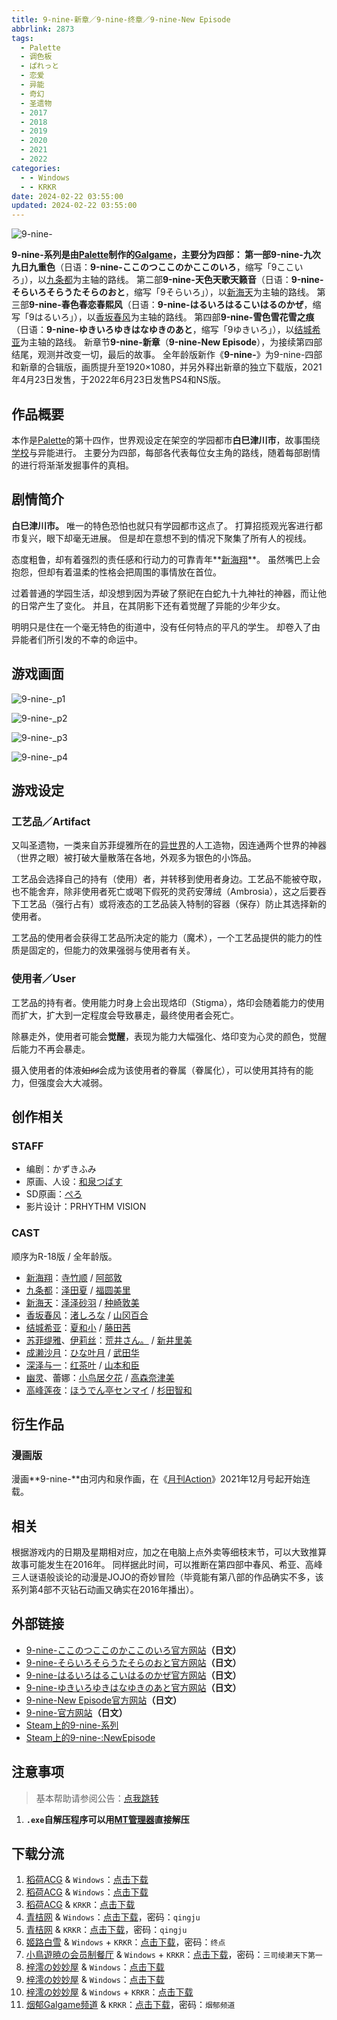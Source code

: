 ```yaml
---
title: 9-nine-新章／9-nine-终章／9-nine-New Episode
abbrlink: 2873
tags:
  - Palette
  - 调色板
  - ぱれっと
  - 恋爱
  - 异能
  - 奇幻
  - 圣遗物
  - 2017
  - 2018
  - 2019
  - 2020
  - 2021
  - 2022
categories:
  - - Windows
  - - KRKR
date: 2024-02-22 03:55:00
updated: 2024-02-22 03:55:00
---
```


![9-nine-](https://unpkg.com/galgame/img/9-nine-.webp)

**9-nine-**系列是由[Palette](https://zh.moegirl.org.cn/Palette(游戏公司))制作的[Galgame](https://zh.moegirl.org.cn/Galgame)，主要分为四部：
第一部**9-nine-九次九日九重色**（日语：**9-nine-ここのつここのかここのいろ**，缩写「9ここいろ」），以[九条都](https://zh.moegirl.org.cn/九条都)为主轴的路线。
第二部**9-nine-天色天歌天籁音**（日语：**9-nine-そらいろそらうたそらのおと**，缩写「9そらいろ」），以[新海天](https://zh.moegirl.org.cn/新海天)为主轴的路线。
第三部**9-nine-春色春恋春熙风**（日语：**9-nine-はるいろはるこいはるのかぜ**，缩写「9はるいろ」），以[香坂春风](https://zh.moegirl.org.cn/香坂春风)为主轴的路线。
第四部**9-nine-雪色雪花雪之痕**（日语：**9-nine-ゆきいろゆきはなゆきのあと**，缩写「9ゆきいろ」），以[结城希亚](https://zh.moegirl.org.cn/结城希亚)为主轴的路线。
新章节**9-nine-新章**（**9-nine-New Episode**），为接续第四部结尾，观测并改变一切，最后的故事。
全年龄版新作《**9-nine-**》为9-nine-四部和新章的合辑版，画质提升至1920×1080，并另外释出新章的独立下载版，2021年4月23日发售，于2022年6月23日发售PS4和NS版。

<!-- more -->

## 作品概要

本作是[Palette](https://zh.moegirl.org.cn/Palette(游戏公司))的第十四作，世界观设定在架空的学园都市**白巳津川市**，故事围绕[学校](https://zh.moegirl.org.cn/学校)与异能进行。
主要分为四部，每部各代表每位女主角的路线，随着每部剧情的进行将渐渐发掘事件的真相。

## 剧情简介

**白巳津川市。**
唯一的特色恐怕也就只有学园都市这点了。
打算招揽观光客进行都市复兴，眼下却毫无进展。
但是却在意想不到的情况下聚集了所有人的视线。

态度粗鲁，却有着强烈的责任感和行动力的可靠青年**[新海翔](https://zh.moegirl.org.cn/新海翔)**。
虽然嘴巴上会抱怨，但却有着温柔的性格会把周围的事情放在首位。

过着普通的学园生活，却没想到因为弄破了祭祀在白蛇九十九神社的神器，而让他的日常产生了变化。
并且，在其阴影下还有着觉醒了异能的少年少女。

明明只是住在一个毫无特色的街道中，没有任何特点的平凡的学生。
却卷入了由异能者们所引发的不幸的命运中。

## 游戏画面

![9-nine-_p1](https://unpkg.com/galgame/img/9-nine-_p1.webp)

![9-nine-_p2](https://unpkg.com/galgame/img/9-nine-_p2.webp)

![9-nine-_p3](https://unpkg.com/galgame/img/9-nine-_p3.webp)

![9-nine-_p4](https://unpkg.com/galgame/img/9-nine-_p4.webp)

## 游戏设定

### 工艺品／Artifact

又叫圣遗物，一类来自苏菲缇雅所在的[异世界](https://zh.moegirl.org.cn/异世界)的人工造物，因连通两个世界的神器（世界之眼）被打破大量散落在各地，外观多为银色的小饰品。

工艺品会选择自己的持有（使用）者，并转移到使用者身边。工艺品不能被夺取，也不能舍弃，除非使用者死亡或喝下假死的灵药安薄绒（Ambrosia），这之后要吞下工艺品（强行占有）或将液态的工艺品装入特制的容器（保存）防止其选择新的使用者。

工艺品的使用者会获得工艺品所决定的能力（魔术），一个工艺品提供的能力的性质是固定的，但能力的效果强弱与使用者有关。

### 使用者／User

工艺品的持有者。使用能力时身上会出现烙印（Stigma），烙印会随着能力的使用而扩大，扩大到一定程度会导致暴走，最终使用者会死亡。

除暴走外，使用者可能会**觉醒**，表现为能力大幅强化、烙印变为心灵的颜色，觉醒后能力不再会暴走。

摄入使用者的体液~~如♯♯~~会成为该使用者的眷属（眷属化），可以使用其持有的能力，但强度会大大减弱。

## 创作相关

### STAFF

- 编剧：かずきふみ
- 原画、人设：[和泉つばす](https://zh.moegirl.org.cn/和泉つばす)
- SD原画：[ぺろ](https://zh.moegirl.org.cn/ぺろ)
- 影片设计：PRHYTHM VISION

### CAST

顺序为R-18版 / 全年龄版。

- [新海翔](https://zh.moegirl.org.cn/新海翔)：[寺竹顺](https://zh.moegirl.org.cn/寺竹顺) / [阿部敦](https://zh.moegirl.org.cn/阿部敦)
- [九条都](https://zh.moegirl.org.cn/九条都)：[泽田夏](https://zh.moegirl.org.cn/泽田夏) / [福圆美里](https://zh.moegirl.org.cn/福圆美里)
- [新海天](https://zh.moegirl.org.cn/新海天)：[泽泽砂羽](https://zh.moegirl.org.cn/泽泽砂羽) / [种崎敦美](https://zh.moegirl.org.cn/种崎敦美)
- [香坂春风](https://zh.moegirl.org.cn/香坂春风)：[渚しろな](https://zh.moegirl.org.cn/渚しろな) / [山冈百合](https://zh.moegirl.org.cn/山冈百合)
- [结城希亚](https://zh.moegirl.org.cn/结城希亚)：[夏和小](https://zh.moegirl.org.cn/夏和小) / [藤田茜](https://zh.moegirl.org.cn/藤田茜)
- [苏菲缇雅](https://zh.moegirl.org.cn/苏菲缇雅)、[伊莉丝](https://zh.moegirl.org.cn/伊莉丝(9-nine-))：[荒井さん。](https://zh.moegirl.org.cn/index.php?title=荒井さん。&action=edit&redlink=1) / [新井里美](https://zh.moegirl.org.cn/新井里美)
- [成濑沙月](https://zh.moegirl.org.cn/index.php?title=成濑沙月&action=edit&redlink=1)：[ひな叶月](https://zh.moegirl.org.cn/index.php?title=ひな叶月&action=edit&redlink=1) / [武田华](https://zh.moegirl.org.cn/武田华)
- [深泽与一](https://zh.moegirl.org.cn/深泽与一)：[红茶叶](https://zh.moegirl.org.cn/index.php?title=红茶叶&action=edit&redlink=1) / [山本和臣](https://zh.moegirl.org.cn/山本和臣)
- [幽灵](https://zh.moegirl.org.cn/幽灵(9-nine-))、蕾娜：[小鸟居夕花](https://zh.moegirl.org.cn/小鸟居夕花) / [高森奈津美](https://zh.moegirl.org.cn/高森奈津美)
- [高峰莲夜](https://zh.moegirl.org.cn/index.php?title=高峰莲夜&action=edit&redlink=1)：[ほうでん亭センマイ](https://zh.moegirl.org.cn/index.php?title=ほうでん亭センマイ&action=edit&redlink=1) / [杉田智和](https://zh.moegirl.org.cn/杉田智和)

## 衍生作品

### 漫画版

漫画**9-nine-**由河内和泉作画，在《[月刊Action](https://zh.moegirl.org.cn/index.php?title=月刊Action&action=edit&redlink=1)》2021年12月号起开始连载。

## 相关

根据游戏内的日期及星期相对应，加之在电脑上点外卖等细枝末节，可以大致推算故事可能发生在2016年。 同样据此时间，可以推断在第四部中春风、希亚、高峰三人谜语般谈论的动漫是JOJO的奇妙冒险（毕竟能有第八部的作品确实不多，该系列第4部不灭钻石动画又确实在2016年播出）。

## 外部链接

- [9-nine-ここのつここのかここのいろ官方网站](http://palette.clearrave.co.jp/product/kokoiro/)**（日文）**
- [9-nine-そらいろそらうたそらのおと官方网站](http://palette.clearrave.co.jp/product/sorairo/)**（日文）**
- [9-nine-はるいろはるこいはるのかぜ官方网站](http://palette.clearrave.co.jp/product/haruiro/)**（日文）**
- [9-nine-ゆきいろゆきはなゆきのあと官方网站](http://palette.clearrave.co.jp/product/yukiiro/)**（日文）**
- [9-nine-New Episode官方网站](https://palette.clearrave.co.jp/product/9-nine-/)**（日文）**
- [9-nine-官方网站](https://9-nine-project.com/)**（日文）**
- [Steam上的9-nine-系列](https://store.steampowered.com/franchise/9-nine-)
- [Steam上的9-nine-:NewEpisode](https://store.steampowered.com/app/1890120/9nineNewEpisode/)

## 注意事项

> 基本帮助请参阅公告：[点我跳转](/p/announcement/)

1. **`.exe`自解压程序可以用[MT管理器](https://mt2.cn/)直接解压**

## 下载分流

1. [稻荷ACG](https://sakustar.moe/) & `Windows`：[点击下载](https://sakustar.moe/download?post_id=50&index=0&i=0)
2. [稻荷ACG](https://sakustar.moe/) & `Windows`：[点击下载](https://sakustar.moe/download?post_id=50&index=1&i=0)
3. [稻荷ACG](https://sakustar.moe/) & `KRKR`：[点击下载](https://sakustar.moe/download?post_id=571&index=0&i=0)
4. [青桔网](https://post.qingjuacg.top/) & `Windows`：[点击下载](https://2010522975-my.sharepoint.com/:u:/g/personal/qingju_2010522975_onmicrosoft_com/EaACs_t48NFBg-mgwiEGVXQBeZky5K5LfVf9u9BO9gUMOg?e=0nVhGU)，密码：`qingju`
5. [青桔网](https://post.qingjuacg.top/) & `KRKR`：[点击下载](https://2010522975-my.sharepoint.com/:u:/g/personal/qingju_2010522975_onmicrosoft_com/ERHISg8RX95Jhmy15T9gRf4B608VujVWKdn0azPAy6J_EA?e=8qjXfY)，密码：`qingju`
6. [姬路白雪](https://pan.jlbx.xyz/) & `Windows` + `KRKR`：[点击下载](https://pan.jlbx.xyz/?s=9-nine-%20%E6%96%B0%E7%AB%A0)，密码：`终点`
7. [小鳥遊暁の会员制餐厅](https://t-satoru.top/) & `Windows` + `KRKR`：[点击下载](https://pan.t-satoru.top/d/ode5/Galgames/%E3%80%90%E8%87%AA%E5%B0%81%E5%8C%85%E3%80%91%E5%8E%9F%E5%88%9B%E4%BD%9C%E5%93%81/9-nine%20Series/Kirikiroid2%20%E6%A8%B1%E7%A9%BA%E6%B1%89%E5%8C%96%E7%BB%84%20%E9%AB%98%E5%8E%8B%209-nine-%E6%96%B0%E7%AB%A0.rar)，密码：`三司绫濑天下第一`
8. [梓澪の妙妙屋](https://zi0.cc/) & `Windows`：[点击下载](https://zi0.cc/d/%2C%E3%80%90ADV-%E5%86%92%E9%99%A9%E6%B8%B8%E6%88%8F%E3%80%91/%E3%80%90PC%2B%E5%AE%89%E5%8D%93%E3%80%919-nine%E7%B3%BB%E5%88%97/9-nine-5%20%E6%96%B0%E7%AB%A0/%E3%80%909-nine-%E6%96%B0%E7%AB%A0%E3%80%91%5BPC%5D.7z?sign=cHce3x4xmzDbh-XFsboRnjq5l6mKPgMDtLyK1SdntIY=:0)
9. [梓澪の妙妙屋](https://zi0.cc/) & `Windows`：[点击下载](https://zi0.cc/d/%2C%E3%80%90ADV-%E5%86%92%E9%99%A9%E6%B8%B8%E6%88%8F%E3%80%91/%E3%80%90PC%2B%E5%AE%89%E5%8D%93%E3%80%919-nine%E7%B3%BB%E5%88%97/9-nine-5%20%E6%96%B0%E7%AB%A0/%E3%80%909-nine-%E6%96%B0%E7%AB%A0%E3%80%91%5BKRKR%5D.7z?sign=9Xz3hIJo_vSv0icXxw0bsEpIw_mm_OpluI-z0e2rusI=:0)
10. [梓澪の妙妙屋](https://zi0.cc/) & `Windows` + `KRKR`：[点击下载](https://zi0.cc/d/%60%E3%80%90%E5%90%88%E9%9B%86%E7%B3%BB%E5%88%97%E3%80%91/%E6%B1%89%E5%8C%96galgame%E4%BC%9A%E7%A4%BE%E5%90%88%E9%9B%86/%E6%B1%89%E5%8C%96%E4%BC%9A%E7%A4%BE%E5%90%88%E9%9B%86%E9%83%A8%E5%88%86%20part6/Clear%20Rave/%E3%81%B1%E3%82%8C%E3%81%A3%E3%81%A8%E6%B1%89%E5%8C%96%E7%89%88/%5B210423%5D%5B%E3%81%B1%E3%82%8C%E3%81%A3%E3%81%A8%5D%209-nine-%E6%96%B0%E7%AB%A0.rar?sign=2z7Iip87o5a0k6ilhgVRFNFGiFJRocyHF76-PQ6Uh7s=:0)
11. [烟郁Galgame频道](https://yanyugal.top/) & `KRKR`：[点击下载](https://yanyugal.top/d/disk1/%E5%B0%8F%E5%B0%8F%E7%9A%84%E5%88%86%E4%BA%AB%EF%BC%88PC%EF%BC%86%E5%AE%89%E5%8D%93%EF%BC%89/%E5%AE%89%E5%8D%93/krkr/9nine/9nine%E7%BB%88%E7%AB%A0.7z)，密码：`烟郁频道`
